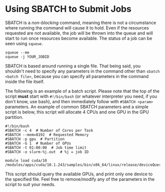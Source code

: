 # Using SBATCH to Submit Jobs #

SBATCH is a *non-blocking* command, meaning there is not a circumstance where running the command will cause it to hold. Even if the resources requested are not available, the job will be thrown into the queue and will start to run once resources become available. The status of a job can be seen using `squeue`.
```
squeue --me
squeue -j YOUR_JOBID
```

SBATCH is based around running a single file. That being said, you shouldn't need to specify any parameters in the command other than `sbatch <batch file>`, because you can specify all parameters in the command inside the file itself.

The following is an example of a batch script. Please note that the top of the script **must** start with `#!/bin/bash` (or whatever interpreter you need, if you don't know, use bash), and then immediately follow with `#SBATCH <param>` parameters. An example of common SBATCH parameters and a simple script is below, this script will allocate 4 CPUs and one GPU in the GPU partition.

```
#!/bin/bash
#SBATCH -c 4  # Number of Cores per Task
#SBATCH --mem=8192  # Requested Memory
#SBATCH -p gpu  # Partition
#SBATCH -G 1  # Number of GPUs
#SBATCH -t 01:00:00  # Job time limit
#SBATCH -o slurm-%j.out  # %j = job ID

module load cuda/10
/modules/apps/cuda/10.1.243/samples/bin/x86_64/linux/release/deviceQuery
```
This script should query the available GPUs, and print only one device to the specified file. Feel free to remove/modify any of the parameters in the script to suit your needs.